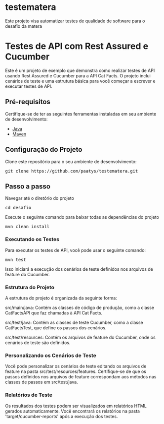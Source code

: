 # testematera
Este projeto visa automatizar testes de qualidade de software para o desafio da matera

# Testes de API com Rest Assured e Cucumber

Este é um projeto de exemplo que demonstra como realizar testes de API usando Rest Assured e Cucumber para a API Cat Facts. O projeto inclui cenários de teste e uma estrutura básica para você começar a escrever e executar testes de API.

## Pré-requisitos

Certifique-se de ter as seguintes ferramentas instaladas em seu ambiente de desenvolvimento:

- [Java](https://www.java.com/pt-BR/download/)
- [Maven](https://maven.apache.org/)

## Configuração do Projeto

Clone este repositório para o seu ambiente de desenvolvimento:

<pre>git clone https://github.com/paatys/testematera.git</pre>

## Passo a passo

Navegar até o diretório do projeto

<pre>cd desafio</pre>

Execute o seguinte comando para baixar todas as dependências do projeto

<pre>mvn clean install</pre>


### Executando os Testes
Para executar os testes de API, você pode usar o seguinte comando:

<pre>mvn test</pre>

Isso iniciará a execução dos cenários de teste definidos nos arquivos de feature do Cucumber.

### Estrutura do Projeto
A estrutura do projeto é organizada da seguinte forma:

src/main/java: Contém as classes de código de produção, como a classe CatFactsAPI que faz chamadas à API Cat Facts.

src/test/java: Contém as classes de teste Cucumber, como a classe CatFactsTest, que define os passos dos cenários.

src/test/resources: Contém os arquivos de feature do Cucumber, onde os cenários de teste são definidos.

### Personalizando os Cenários de Teste
Você pode personalizar os cenários de teste editando os arquivos de feature na pasta src/test/resources/features. Certifique-se de que os passos definidos nos arquivos de feature correspondam aos métodos nas classes de passos em src/test/java.

### Relatórios de Teste
Os resultados dos testes podem ser visualizados em relatórios HTML gerados automaticamente. Você encontrará os relatórios na pasta 'target/cucumber-reports' após a execução dos testes.
